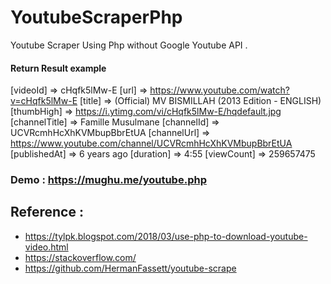 # YoutubeScraperPhp
Youtube Scraper Using Php without Google Youtube API .

#### Return Result example 
[videoId] => cHqfk5lMw-E
[url] => https://www.youtube.com/watch?v=cHqfk5lMw-E
[title] => (Official) MV BISMILLAH (2013 Edition - ENGLISH)
[thumbHigh] => https://i.ytimg.com/vi/cHqfk5lMw-E/hqdefault.jpg
[channelTitle] => Famille Musulmane
[channelId] => UCVRcmhHcXhKVMbupBbrEtUA
[channelUrl] => https://www.youtube.com/channel/UCVRcmhHcXhKVMbupBbrEtUA
[publishedAt] => 6 years ago
[duration] => 4:55
[viewCount] => 259657475

### Demo : https://mughu.me/youtube.php

## Reference : 
* https://tylpk.blogspot.com/2018/03/use-php-to-download-youtube-video.html
* https://stackoverflow.com/
* https://github.com/HermanFassett/youtube-scrape
